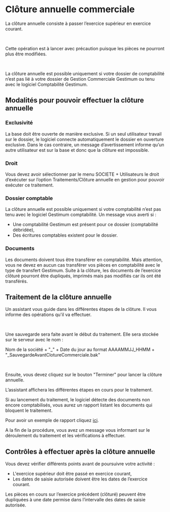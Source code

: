 # Clôture annuelle commerciale

La clôture annuelle consiste à passer l’exercice supérieur en exercice 
 courant.


 


Cette opération est à lancer avec précaution puisque les pièces ne pourront 
 plus être modifiées.


 


La clôture annuelle est possible uniquement si votre dossier de comptabilité 
 n’est pas lié à votre dossier de Gestion Commerciale Gestimum ou tenu 
 avec le logiciel Comptabilité Gestimum.


## Modalités pour pouvoir effectuer la clôture annuelle


### Exclusivité


La base doit être ouverte de manière exclusive. Si un seul utilisateur 
 travail sur le dossier, le logiciel connecte automatiquement le dossier 
 en ouverture exclusive. Dans le cas contraire, un message d’avertissement 
 informe qu’un autre utilisateur est sur la base et donc que la clôture 
 est impossible.


### Droit


Vous devez avoir sélectionner par le menu SOCIETE + Utilisateurs le 
 droit d’exécuter sur l’option Traitements/Clôture annuelle en gestion 
 pour pouvoir exécuter ce traitement.


### Dossier comptable


La clôture annuelle est possible uniquement si votre comptabilité n’est 
 pas tenu avec le logiciel Gestimum comptabilité. Un message vous averti 
 si :


* Une comptabilité 
 Gestimum est présent pour ce dossier (comptabilité débridée),
* Des écritures comptables 
 existent pour le dossier.


### Documents


Les documents doivent tous être transférer en comptabilité. Mais attention, 
 vous ne devez en aucun cas transférer vos pièces en comptabilité avec 
 le type de transfert Gestimum. Suite à la clôture, les documents de l’exercice 
 clôturé pourront être dupliqués, imprimés 
 mais pas modifiés car ils ont été transférés.


## Traitement de la clôture annuelle


Un assistant vous guide dans les différentes étapes de la clôture. Il 
 vous informe des opérations qu'il va effectuer.


 


Une sauvegarde sera faite avant le début du traitement. Elle sera stockée 
 sur le serveur avec le nom :


Nom de la société + "\_" + Date du jour au 
 format AAAAMMJJ\_HHMM + "\_SauvegardeAvantClotureCommerciale.bak"


 


Ensuite, vous devez cliquez sur le bouton "Terminer" pour 
 lancer la clôture annuelle.


L’assistant affichera les différentes étapes en cours pour le traitement.


Si au lancement du traitement, le logiciel détecte des documents non 
 encore comptabilisés, vous aurez un rapport listant les documents qui 
 bloquent le traitement.


Pour avoir un exemple de rapport cliquez [ici](../2/RapportErreursClotureAnnuelleCommerciale.md).


A la fin de la procédure, vous avez un message vous informant sur le 
 déroulement du traitement et les vérifications à effectuer.


## Contrôles à effectuer après la clôture annuelle


Vous devez vérifier différents points avant de poursuivre votre activité 
 :


* L'exercice supérieur doit 
 être passé en exercice courant,
* Les dates de saisie autorisée 
 doivent être les dates de l’exercice courant.


Les pièces en cours sur l’exercice précédent (clôturé) peuvent être 
 dupliquées à une date permise dans l’intervalle 
 des dates de saisie autorisée.


